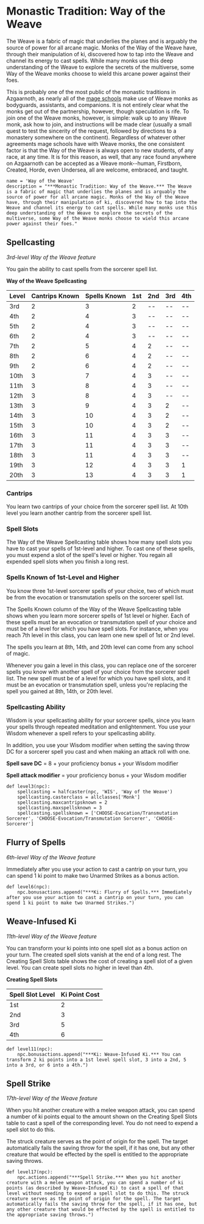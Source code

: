 # Monastic Tradition: Way of the Weave
The Weave is a fabric of magic that underlies the planes and is arguably the source of power for all arcane magic. Monks of the Way of the Weave have, through their manipulation of ki, discovered how to tap into the Weave and channel its energy to cast spells. While many monks use this deep understanding of the Weave to explore the secrets of the multiverse, some Way of the Weave monks choose to wield this arcane power against their foes.

This is probably one of the most public of the monastic traditions in Azgaarnoth, as nearly all of the [mage schools](../../Organizations/MageSchools/index.md) make use of Weave monks as bodyguards, assistants, and companions. It is not entirely clear what the monks get out of the partnership, however, though speculation is rife. To join one of the Weave monks, however, is simple: walk up to any Weave monk, ask how to join, and instructions will be made clear (usually a small quest to test the sincerity of the request, followed by directions to a monastery somewhere on the continent). Regardless of whatever other agreements mage schools have with Weave monks, the one consistent factor is that the Way of the Weave is always open to new students, of any race, at any time. It is for this reason, as well, that any race found anywhere on Azgaarnoth can be accepted as a Weave monk--human, Firstborn, Created, Horde, even Undersea, all are welcome, embraced, and taught.

```
name = 'Way of the Weave'
description = "***Monastic Tradition: Way of the Weave.*** The Weave is a fabric of magic that underlies the planes and is arguably the source of power for all arcane magic. Monks of the Way of the Weave have, through their manipulation of ki, discovered how to tap into the Weave and channel its energy to cast spells. While many monks use this deep understanding of the Weave to explore the secrets of the multiverse, some Way of the Weave monks choose to wield this arcane power against their foes."
```

## Spellcasting
*3rd-level Way of the Weave feature*

You gain the ability to cast spells from the sorcerer spell list.

**Way of the Weave Spellcasting**

Level|Cantrips Known|Spells Known|1st|2nd|3rd|4th
-----|--------------|------------|---|---|---|---
3rd  | 2| 3 | 2| --| --| --
4th  | 2| 4 | 3| --| --| --
5th  | 2| 4 | 3| --| --| --
6th  | 2| 4 | 3| --| --| --
7th  | 2| 5 | 4| 2| --| --
8th  | 2| 6 | 4| 2| --| --
9th  | 2| 6 | 4| 2| --| --
10th | 3| 7 | 4| 3| --| --
11th | 3| 8 | 4| 3| --| --
12th | 3| 8 | 4| 3| --| --
13th | 3| 9 | 4| 3| 2| --
14th | 3|10 | 4| 3| 2| --
15th | 3|10 | 4| 3| 2| --
16th | 3|11 | 4| 3| 3| --
17th | 3|11 | 4| 3| 3| --
18th | 3|11 | 4| 3| 3| --
19th | 3|12 | 4| 3| 3| 1
20th | 3|13 | 4| 3| 3| 1

### Cantrips
You learn two cantrips of your choice from the sorcerer spell list. At 10th level you learn another cantrip from the sorcerer spell list.

### Spell Slots
The Way of the Weave Spellcasting table shows how many spell slots you have to cast your spells of 1st-level and higher. To cast one of these spells, you must expend a slot of the spell's level or higher. You regain all expended spell slots when you finish a long rest. 

### Spells Known of 1st-Level and Higher
You know three 1st-level sorcerer spells of your choice, two of which must be from the evocation or transmutation spells on the sorcerer spell list.

The Spells Known column of the Way of the Weave Spellcasting table shows when you learn more sorcerer spells of 1st level or higher. Each of these spells must be an evocation or transmutation spell of your choice and must be of a level for which you have spell slots. For instance, when you reach 7th level in this class, you can learn one new spell of 1st or 2nd level.

The spells you learn at 8th, 14th, and 20th level can come from any school of magic.

Whenever you gain a level in this class, you can replace one of the sorcerer spells you know with another spell of your choice from the sorcerer spell list. The new spell must be of a level for which you have spell slots, and it must be an evocation or transmutation spell, unless you're replacing the spell you gained at 8th, 14th, or 20th level.

### Spellcasting Ability
Wisdom is your spellcasting ability for your sorcerer spells, since you learn your spells through repeated meditation and enlightenment. You use your Wisdom whenever a spell refers to your spellcasting ability.

In addition, you use your Wisdom modifier when setting the saving throw DC for a sorcerer spell you cast and when making an attack roll with one.

**Spell save DC** = 8 + your proficiency bonus + your Wisdom modifier

**Spell attack modifier** = your proficiency bonus + your Wisdom modifier

```
def level3(npc):
    spellcasting = halfcaster(npc, 'WIS', 'Way of the Weave')
    spellcasting.casterclass = allclasses['Monk']
    spellcasting.maxcantripsknown = 2
    spellcasting.maxspellsknown = 3
    spellcasting.spellsknown = ['CHOOSE-Evocation/Transmutation Sorcerer', 'CHOOSE-Evocation/Transmutation Sorcerer', 'CHOOSE-Sorcerer']
```


## Flurry of Spells
*6th-level Way of the Weave feature*

Immediately after you use your action to cast a cantrip on your turn, you can spend 1 ki point to make two Unarmed Strikes as a bonus action.

```
def level6(npc):
    npc.bonusactions.append("***Ki: Flurry of Spells.*** Immediately after you use your action to cast a cantrip on your turn, you can spend 1 ki point to make two Unarmed Strikes.")
```

## Weave-Infused Ki
*11th-level Way of the Weave feature*

You can transform your ki points into one spell slot as a bonus action on your turn. The created spell slots vanish at the end of a long rest. The Creating Spell Slots table shows the cost of creating a spell slot of a given level. You can create spell slots no higher in level than 4th.

**Creating Spell Slots**

Spell Slot Level|Ki Point Cost
----------------|-------------
1st| 2
2nd| 3
3rd| 5
4th| 6

```
def level11(npc):
    npc.bonusactions.append("***Ki: Weave-Infused Ki.*** You can transform 2 ki points into a 1st level spell slot, 3 into a 2nd, 5 into a 3rd, or 6 into a 4th.")
```

## Spell Strike
*17th-level Way of the Weave feature*

When you hit another creature with a melee weapon attack, you can spend a number of ki points equal to the amount shown on the Creating Spell Slots table to cast a spell of the corresponding level. You do not need to expend a spell slot to do this.

The struck creature serves as the point of origin for the spell. The target automatically fails the saving throw for the spell, if it has one, but any other creature that would be effected by the spell is entitled to the appropriate saving throws.

```
def level17(npc):
    npc.actions.append("***Spell Strike.*** When you hit another creature with a melee weapon attack, you can spend a number of ki points (as described by Weave-Infused Ki) to cast a spell of that level without needing to expend a spell slot to do this. The struck creature serves as the point of origin for the spell. The target automatically fails the saving throw for the spell, if it has one, but any other creature that would be effected by the spell is entitled to the appropriate saving throws.")
```


